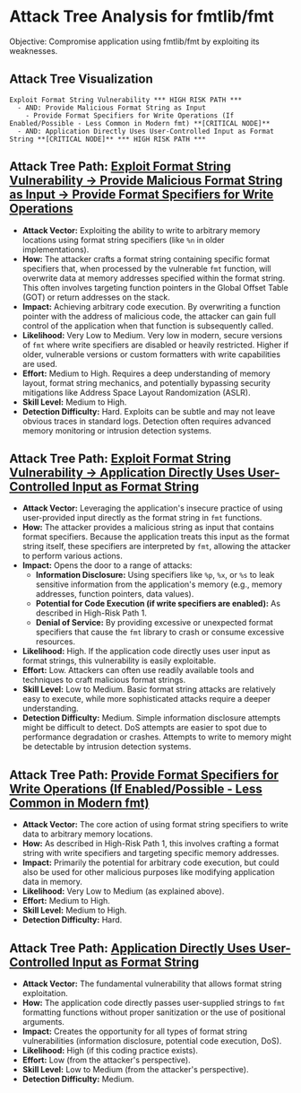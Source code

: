 # Attack Tree Analysis for fmtlib/fmt

Objective: Compromise application using fmtlib/fmt by exploiting its weaknesses.

## Attack Tree Visualization

```
Exploit Format String Vulnerability *** HIGH RISK PATH ***
  - AND: Provide Malicious Format String as Input
    - Provide Format Specifiers for Write Operations (If Enabled/Possible - Less Common in Modern fmt) **[CRITICAL NODE]**
  - AND: Application Directly Uses User-Controlled Input as Format String **[CRITICAL NODE]** *** HIGH RISK PATH ***
```


## Attack Tree Path: [Exploit Format String Vulnerability -> Provide Malicious Format String as Input -> Provide Format Specifiers for Write Operations](./attack_tree_paths/exploit_format_string_vulnerability_-_provide_malicious_format_string_as_input_-_provide_format_spec_568c2611.md)

*   **Attack Vector:** Exploiting the ability to write to arbitrary memory locations using format string specifiers (like `%n` in older implementations).
*   **How:** The attacker crafts a format string containing specific format specifiers that, when processed by the vulnerable `fmt` function, will overwrite data at memory addresses specified within the format string. This often involves targeting function pointers in the Global Offset Table (GOT) or return addresses on the stack.
*   **Impact:**  Achieving arbitrary code execution. By overwriting a function pointer with the address of malicious code, the attacker can gain full control of the application when that function is subsequently called.
*   **Likelihood:** Very Low to Medium. Very low in modern, secure versions of `fmt` where write specifiers are disabled or heavily restricted. Higher if older, vulnerable versions or custom formatters with write capabilities are used.
*   **Effort:** Medium to High. Requires a deep understanding of memory layout, format string mechanics, and potentially bypassing security mitigations like Address Space Layout Randomization (ASLR).
*   **Skill Level:** Medium to High.
*   **Detection Difficulty:** Hard. Exploits can be subtle and may not leave obvious traces in standard logs. Detection often requires advanced memory monitoring or intrusion detection systems.

## Attack Tree Path: [Exploit Format String Vulnerability -> Application Directly Uses User-Controlled Input as Format String](./attack_tree_paths/exploit_format_string_vulnerability_-_application_directly_uses_user-controlled_input_as_format_stri_df5eb4de.md)

*   **Attack Vector:** Leveraging the application's insecure practice of using user-provided input directly as the format string in `fmt` functions.
*   **How:** The attacker provides a malicious string as input that contains format specifiers. Because the application treats this input as the format string itself, these specifiers are interpreted by `fmt`, allowing the attacker to perform various actions.
*   **Impact:** Opens the door to a range of attacks:
    *   **Information Disclosure:**  Using specifiers like `%p`, `%x`, or `%s` to leak sensitive information from the application's memory (e.g., memory addresses, function pointers, data values).
    *   **Potential for Code Execution (if write specifiers are enabled):** As described in High-Risk Path 1.
    *   **Denial of Service:** By providing excessive or unexpected format specifiers that cause the `fmt` library to crash or consume excessive resources.
*   **Likelihood:** High. If the application code directly uses user input as format strings, this vulnerability is easily exploitable.
*   **Effort:** Low. Attackers can often use readily available tools and techniques to craft malicious format strings.
*   **Skill Level:** Low to Medium. Basic format string attacks are relatively easy to execute, while more sophisticated attacks require a deeper understanding.
*   **Detection Difficulty:** Medium. Simple information disclosure attempts might be difficult to detect. DoS attempts are easier to spot due to performance degradation or crashes. Attempts to write to memory might be detectable by intrusion detection systems.

## Attack Tree Path: [Provide Format Specifiers for Write Operations (If Enabled/Possible - Less Common in Modern fmt)](./attack_tree_paths/provide_format_specifiers_for_write_operations__if_enabledpossible_-_less_common_in_modern_fmt_.md)

*   **Attack Vector:**  The core action of using format string specifiers to write data to arbitrary memory locations.
*   **How:**  As described in High-Risk Path 1, this involves crafting a format string with write specifiers and targeting specific memory addresses.
*   **Impact:** Primarily the potential for arbitrary code execution, but could also be used for other malicious purposes like modifying application data in memory.
*   **Likelihood:** Very Low to Medium (as explained above).
*   **Effort:** Medium to High.
*   **Skill Level:** Medium to High.
*   **Detection Difficulty:** Hard.

## Attack Tree Path: [Application Directly Uses User-Controlled Input as Format String](./attack_tree_paths/application_directly_uses_user-controlled_input_as_format_string.md)

*   **Attack Vector:** The fundamental vulnerability that allows format string exploitation.
*   **How:** The application code directly passes user-supplied strings to `fmt` formatting functions without proper sanitization or the use of positional arguments.
*   **Impact:**  Creates the opportunity for all types of format string vulnerabilities (information disclosure, potential code execution, DoS).
*   **Likelihood:** High (if this coding practice exists).
*   **Effort:** Low (from the attacker's perspective).
*   **Skill Level:** Low to Medium (from the attacker's perspective).
*   **Detection Difficulty:** Medium.

